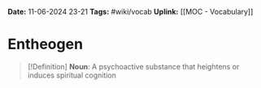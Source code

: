 **Date:** 11-06-2024 23-21
**Tags:** #wiki/vocab
**Uplink:** [[MOC - Vocabulary]]

# Entheogen

>[!Definition]
>**Noun**: A psychoactive substance that heightens or induces spiritual cognition

